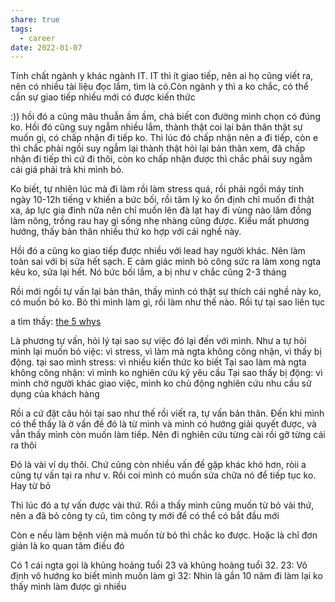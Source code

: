 ```yaml
---
share: true
tags:
  - career
date: 2022-01-07
---
```




Tính chất ngành y khác ngành IT. IT thì ít giao tiếp, nên ai họ cũng viết ra, nên có nhiều tài liệu đọc lắm, tìm là có.Còn ngành y thì a ko chắc, có thể cần sự giao tiếp nhiều mới có được kiến thức

:)) hồi đó a cũng mâu thuẫn ầm ầm, chả biết con đường mình chọn có đúng ko. Hồi đó cũng suy ngẫm nhiều lắm, thành thật coi lại bản thân thật sự muốn gì, có chấp nhận đi tiếp ko. Thì lúc đó chấp nhận nên a đi tiếp, còn e thì chắc phải ngồi suy ngẫm lại thành thật hỏi lại bản thân xem, đã chấp nhận đi tiếp thì cứ đi thôi, còn ko chấp nhận được thì chắc phải suy ngẫm cái giá phải trả khi mình bỏ.

Ko biết, tự nhiên lúc mà đi làm rồi làm stress quá, rồi phải ngồi máy tính ngày 10-12h tiếng v khiến a bức bối, rồi tâm lý ko ổn định chỉ muốn đi thật xa, áp lực gia đình nữa nên chỉ muốn lên đà lạt hay đi vùng nào lâm đồng làm nông, trồng rau hay gì sống nhẹ nhàng cũng được. Kiểu mất phương hướng, thấy bản thân nhiều thứ ko hợp với cái nghề này.

Hồi đó a cũng ko giao tiếp được nhiều với lead hay người khác. Nên làm toàn sai với bị sửa hết sạch. E cảm giác mình bỏ công sức ra làm xong ngta kêu ko, sửa lại hết. Nó bức bối lắm, a bị như v chắc cũng 2-3 tháng

Rồi mới ngồi tự vấn lại bản thân, thấy mình có thật sự thích cái nghề này ko, có muốn bỏ ko. Bỏ thì mình làm gì, rồi làm như thế nào. Rồi tự tại sao liên tục

a tìm thấy: [the 5 whys](https://en.wikipedia.org/wiki/Five_whys)

Là phương tự vấn, hỏi lý tại sao sự việc đó lại đến với mình. Như a tự hỏi mình lại muốn bỏ việc: vì stress, vì làm mà ngta không công nhận, vì thấy bị động.
tại sao mình stress: vì nhiều kiến thức ko biết
Tại sao làm mà ngta không công nhận: vì mình ko nghiên cứu kỹ yêu cầu
Tại sao thấy bị động: vì mình chờ người khác giao việc, mình ko chủ động nghiên cứu nhu cầu sử dụng của khách hàng

Rồi a cứ đặt câu hỏi tại sao như thế rồi viết ra, tự vấn bản thân. Đến khi mình có thể thấy là ờ vấn đề đó là từ mình và mình có hướng giải quyết được, và vẫn thấy mình còn muốn làm tiếp. Nên đi nghiên cứu từng cài rồi gỡ từng cái ra thôi

Đó là vài ví dụ thôi. Chứ cũng còn nhiều vấn đề gặp khác khó hơn, ròii a cũng tự vấn tại ra như v. Rồi coi mình có muốn sửa chữa nó để tiếp tục ko. Hay từ bỏ

Thì lúc đó a tự vấn được vài thứ. Rồi a thấy mình cũng muốn từ bỏ vài thứ, nên a đã bỏ công ty cũ, tìm công ty mới để có thể có bắt đầu mới

Còn e nếu làm bệnh viện mà muốn từ bỏ thì chắc ko được. Hoặc là chỉ đơn giản là ko quan tâm điều đó

Có 1 cái ngta gọi là khủng hoảng tuổi 23 và khủng hoảng tuổi 32. 
23: Vô định vô hướng ko biết mình muốn làm gì
32: Nhìn là gần 10 năm đi làm lại ko thấy mình làm được gì nhiều
